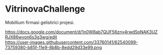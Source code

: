# VitrinovaChallenge

Mobillium firmasi gelistirici projesi.

https://docs.google.com/document/d/1n0W8ab7QUF56zny4rwdSpNAK3UZRJX86wvon6s3g3wg/edit
<br>
https://user-images.githubusercontent.com/33760141/62540099-73759380-b85f-11e9-8b8b-8edd29d33e99.png
